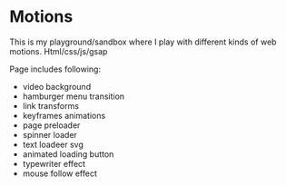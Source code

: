 # Motions

This is my playground/sandbox where I play with different kinds of web motions. Html/css/js/gsap

Page includes following:
- video background
- hamburger menu transition
- link transforms
- keyframes animations
- page preloader
- spinner loader
- text loadeer svg
- animated loading button
- typewriter effect
- mouse follow effect
